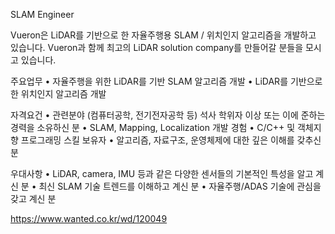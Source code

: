 SLAM Engineer

Vueron은 LiDAR를 기반으로 한 자율주행용 SLAM / 위치인지 알고리즘을 개발하고 있습니다. Vueron과 함께 최고의 LiDAR solution company를 만들어갈 분들을 모시고 있습니다.

주요업무
• 자율주행을 위한 LiDAR를 기반 SLAM 알고리즘 개발
• LiDAR를 기반으로 한 위치인지 알고리즘 개발

자격요건
• 관련분야 (컴퓨터공학, 전기전자공학 등) 석사 학위자 이상 또는 이에 준하는 경력을 소유하신 분
• SLAM, Mapping, Localization 개발 경험
• C/C++ 및 객체지향 프로그래밍 스킬 보유자
• 알고리즘, 자료구조, 운영체제에 대한 깊은 이해를 갖추신 분

우대사항
• LiDAR, camera, IMU 등과 같은 다양한 센서들의 기본적인 특성을 알고 계신 분
• 최신 SLAM 기술 트렌드를 이해하고 계신 분
• 자율주행/ADAS 기술에 관심을 갖고 계신 분

https://www.wanted.co.kr/wd/120049